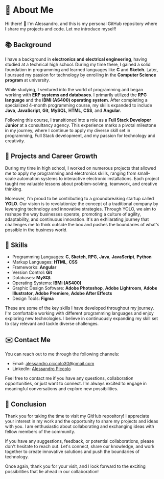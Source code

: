# 👤 About Me

Hi there! 👋 I'm Alessandro, and this is my personal GitHub repository where I share my projects and code. Let me introduce myself!

## 📚 Background
I have a background in **electronics and electrical engineering**, having studied at a technical high school. During my time there, I gained a solid foundation in programming and learned languages like **C** and **Sketch**. Later, I pursued my passion for technology by enrolling in the **Computer Science program** at university.

While studying, I ventured into the world of programming and began working with **ERP systems and databases**. I primarily utilized the **RPG language** and the **IBMi (AS400) operating system**. After completing a specialized 4-month programming course, my skills expanded to include **Java**, **JavaScript**, **Git**, **MySQL**, **HTML**, **CSS**, and **Angular**.

Following this course, I transitioned into a role as a **Full Stack Developer Junior** at a consultancy agency. This experience marks a pivotal milestone in my journey, where I continue to apply my diverse skill set in programming, Full Stack development, and my passion for technology and creativity.

## 💼 Projects and Career Growth
During my time in high school, I worked on numerous projects that allowed me to apply my programming and electronics skills, ranging from small-scale automation systems to interactive electronic installations. Each project taught me valuable lessons about problem-solving, teamwork, and creative thinking.

Moreover, I'm proud to be contributing to a groundbreaking startup called **YOLO**. Our vision is to revolutionize the concept of a traditional company by leveraging technology and innovative strategies. Through YOLO, we aim to reshape the way businesses operate, promoting a culture of agility, adaptability, and continuous innovation. It's an exhilarating journey that challenges me to think outside the box and pushes the boundaries of what's possible in the business world.

## 🚀 Skills
- Programming Languages: **C**, **Sketch**, **RPG**, **Java**, **JavaScript**, **Python**
- Markup Languages: **HTML**, **CSS**
- Frameworks: **Angular**
- Version Control: **Git**
- Databases: **MySQL**
- Operating Systems: **IBMi (AS400)**
- Graphic Design Software: **Adobe Photoshop**, **Adobe Lightroom**, **Adobe Illustrator**, **Adobe Premiere**, **Adobe After Effects**
- Design Tools: **Figma**

These are some of the key skills I have developed throughout my journey. I'm comfortable working with different programming languages and enjoy exploring new technologies. I believe in continuously expanding my skill set to stay relevant and tackle diverse challenges.

## ✉️ Contact Me
You can reach out to me through the following channels:

- Email: [alessandro.piccolo30@gmail.com](mailto:alessandro.piccolo30@gmail.com)
- LinkedIn: [Alessandro Piccolo](https://www.linkedin.com/in/piccoloalessandro/)

Feel free to contact me if you have any questions, collaboration opportunities, or just want to connect. I'm always excited to engage in meaningful conversations and explore new possibilities.

## 🎉 Conclusion
Thank you for taking the time to visit my GitHub repository! I appreciate your interest in my work and the opportunity to share my projects and ideas with you. I am enthusiastic about collaborating and exchanging ideas with fellow members of the community.

If you have any suggestions, feedback, or potential collaborations, please don't hesitate to reach out. Let's connect, share our knowledge, and work together to create innovative solutions and push the boundaries of technology.

Once again, thank you for your visit, and I look forward to the exciting possibilities that lie ahead in our collaboration!
